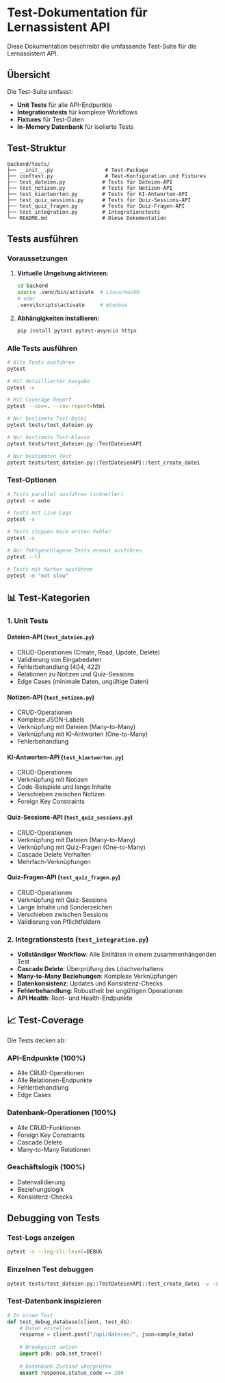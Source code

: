 # Test-Dokumentation für Lernassistent API

Diese Dokumentation beschreibt die umfassende Test-Suite für die Lernassistent API.

## Übersicht

Die Test-Suite umfasst:
- **Unit Tests** für alle API-Endpunkte
- **Integrationstests** für komplexe Workflows
- **Fixtures** für Test-Daten
- **In-Memory Datenbank** für isolierte Tests

## Test-Struktur

```
backend/tests/
├── __init__.py                 # Test-Package
├── conftest.py                 # Test-Konfiguration und Fixtures
├── test_dateien.py            # Tests für Dateien-API
├── test_notizen.py            # Tests für Notizen-API
├── test_kiantworten.py        # Tests für KI-Antworten-API
├── test_quiz_sessions.py      # Tests für Quiz-Sessions-API
├── test_quiz_fragen.py        # Tests für Quiz-Fragen-API
├── test_integration.py        # Integrationstests
└── README.md                  # Diese Dokumentation
```

## Tests ausführen

### Voraussetzungen

1. **Virtuelle Umgebung aktivieren:**
   ```bash
   cd backend
   source .venv/bin/activate  # Linux/macOS
   # oder
   .venv\Scripts\activate     # Windows
   ```

2. **Abhängigkeiten installieren:**
   ```bash
   pip install pytest pytest-asyncio httpx
   ```

### Alle Tests ausführen

```bash
# Alle Tests ausführen
pytest

# Mit detaillierter Ausgabe
pytest -v

# Mit Coverage-Report
pytest --cov=. --cov-report=html

# Nur bestimmte Test-Datei
pytest tests/test_dateien.py

# Nur bestimmte Test-Klasse
pytest tests/test_dateien.py::TestDateienAPI

# Nur bestimmten Test
pytest tests/test_dateien.py::TestDateienAPI::test_create_datei
```

### Test-Optionen

```bash
# Tests parallel ausführen (schneller)
pytest -n auto

# Tests mit Live-Logs
pytest -s

# Tests stoppen beim ersten Fehler
pytest -x

# Nur fehlgeschlagene Tests erneut ausführen
pytest --lf

# Tests mit Marker ausführen
pytest -m "not slow"
```

## 📊 Test-Kategorien

### 1. Unit Tests

#### Dateien-API (`test_dateien.py`)
-  CRUD-Operationen (Create, Read, Update, Delete)
-  Validierung von Eingabedaten
-  Fehlerbehandlung (404, 422)
-  Relationen zu Notizen und Quiz-Sessions
-  Edge Cases (minimale Daten, ungültige Daten)

#### Notizen-API (`test_notizen.py`)
-  CRUD-Operationen
-  Komplexe JSON-Labels
-  Verknüpfung mit Dateien (Many-to-Many)
-  Verknüpfung mit KI-Antworten (One-to-Many)
-  Fehlerbehandlung

#### KI-Antworten-API (`test_kiantworten.py`)
-  CRUD-Operationen
-  Verknüpfung mit Notizen
-  Code-Beispiele und lange Inhalte
-  Verschieben zwischen Notizen
-  Foreign Key Constraints

#### Quiz-Sessions-API (`test_quiz_sessions.py`)
-  CRUD-Operationen
-  Verknüpfung mit Dateien (Many-to-Many)
-  Verknüpfung mit Quiz-Fragen (One-to-Many)
-  Cascade Delete Verhalten
-  Mehrfach-Verknüpfungen

#### Quiz-Fragen-API (`test_quiz_fragen.py`)
-  CRUD-Operationen
-  Verknüpfung mit Quiz-Sessions
-  Lange Inhalte und Sonderzeichen
-  Verschieben zwischen Sessions
-  Validierung von Pflichtfeldern

### 2. Integrationstests (`test_integration.py`)

-  **Vollständiger Workflow**: Alle Entitäten in einem zusammenhängenden Test
-  **Cascade Delete**: Überprüfung des Löschverhaltens
-  **Many-to-Many Beziehungen**: Komplexe Verknüpfungen
-  **Datenkonsistenz**: Updates und Konsistenz-Checks
-  **Fehlerbehandlung**: Robustheit bei ungültigen Operationen
-  **API Health**: Root- und Health-Endpunkte



## 📈 Test-Coverage

Die Tests decken ab:

### API-Endpunkte (100%)
-  Alle CRUD-Operationen
-  Alle Relationen-Endpunkte
-  Fehlerbehandlung
-  Edge Cases

### Datenbank-Operationen (100%)
-  Alle CRUD-Funktionen
-  Foreign Key Constraints
-  Cascade Delete
-  Many-to-Many Relationen

### Geschäftslogik (100%)
-  Datenvalidierung
-  Beziehungslogik
-  Konsistenz-Checks

## Debugging von Tests

### Test-Logs anzeigen
```bash
pytest -s --log-cli-level=DEBUG
```

### Einzelnen Test debuggen
```bash
pytest tests/test_dateien.py::TestDateienAPI::test_create_datei -v -s
```

### Test-Datenbank inspizieren
```python
# In einem Test
def test_debug_database(client, test_db):
    # Daten erstellen
    response = client.post("/api/dateien/", json=sample_data)
    
    # Breakpoint setzen
    import pdb; pdb.set_trace()
    
    # Datenbank-Zustand überprüfen
    assert response.status_code == 200
```

